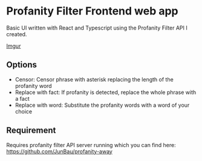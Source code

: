 # Profanity Filter Frontend web app
Basic UI written with React and Typescript using the Profanity Filter API I created.

[Imgur](https://imgur.com/fYizS15)

## Options
- Censor: Censor phrase with asterisk replacing the length of the profanity word
- Replace with fact: If profanity is detected, replace the whole phrase with a fact
- Replace with word: Substitute the profanity words with a word of your choice

## Requirement
Requires profanity filter API server running which you can find here: https://github.com/JunBau/profanity-away

